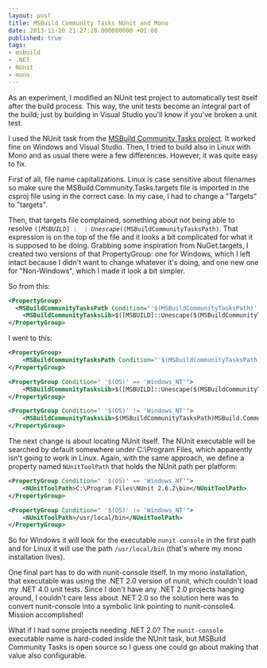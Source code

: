 ```yaml
---
layout: post
title: MSBuild Community Tasks NUnit and Mono
date: 2013-11-20 21:27:28.000000000 +01:00
published: true
tags:
- msbuild
- .NET
- NUnit
- mono
---
```


As an experiment, I modified an NUnit test project to automatically test itself
after the build process. This way, the unit tests become an integral part of the
build; just by building in Visual Studio you'll know if you've broken a unit
test.

I used the NUnit task from the <a
href="https://github.com/loresoft/msbuildtasks">MSBuild Community Tasks
project</a>. It worked fine on Windows and Visual Studio. Then, I tried to build
also in Linux with Mono and as usual there were a few differences. However, it
was quite easy to fix.

First of all, file name capitalizations. Linux is case sensitive about filenames
so make sure the MSBuild.Community.Tasks.targets file is imported in the csproj
file using in the correct case. In my case, I had to change a "Targets" to
"targets".

Then, that targets file complained, something about not being able to resolve
<code>$([MSBUILD]::Unescape($(MSBuildCommunityTasksPath)</code>. That expression
is on the top of the file and it looks a bit complicated for what it is supposed
to be doing. Grabbing some inspiration from NuGet.targets, I created two
versions of that PropertyGroup: one for Windows, which I left intact because I
didn't want to change whatever it's doing, and one new one for "Non-Windows",
which I made it look a bit simpler.

So from this:

```xml
<PropertyGroup>
  <MSBuildCommunityTasksPath Condition="'$(MSBuildCommunityTasksPath)' == ''">$(MSBuildExtensionsPath)MSBuildCommunityTasks</MSBuildCommunityTasksPath>
    <MSBuildCommunityTasksLib>$([MSBUILD]::Unescape($(MSBuildCommunityTasksPath)MSBuild.Community.Tasks.dll))</MSBuildCommunityTasksLib>
</PropertyGroup>
```

I went to this:

```xml
<PropertyGroup>
    <MSBuildCommunityTasksPath Condition="'$(MSBuildCommunityTasksPath)' == ''">$(MSBuildExtensionsPath)MSBuildCommunityTasks</MSBuildCommunityTasksPath>
</PropertyGroup>

<PropertyGroup Condition=" '$(OS)' == 'Windows_NT'">
    <MSBuildCommunityTasksLib>$([MSBUILD]::Unescape($(MSBuildCommunityTasksPath)MSBuild.Community.Tasks.dll))</MSBuildCommunityTasksLib>
</PropertyGroup>

<PropertyGroup Condition=" '$(OS)' != 'Windows_NT'">
    <MSBuildCommunityTasksLib>$(MSBuildCommunityTasksPath)MSBuild.Community.Tasks.dll</MSBuildCommunityTasksLib>
</PropertyGroup>
```

The next change is about locating NUnit itself. The NUnit executable will be
searched by default somewhere under C:\Program Files, which apparently isn't
going to work in Linux. Again, with the same approach, we define a property
named <code>NUnitToolPath</code> that holds the NUnit path per platform:

```xml
<PropertyGroup Condition=" '$(OS)' == 'Windows_NT'">
    <NUnitToolPath>C:\Program Files\NUnit 2.6.2\bin</NUnitToolPath>
</PropertyGroup>

<PropertyGroup Condition=" '$(OS)' != 'Windows_NT'">
    <NUnitToolPath>/usr/local/bin</NUnitToolPath>
</PropertyGroup>
```

So for Windows it will look for the executable <code>nunit-console</code> in the first path and for Linux it will use the path <code>/usr/local/bin</code> (that's where my mono installation lives).

One final part has to do with nunit-console itself. In my mono installation,
that executable was using the .NET 2.0 version of nunit, which couldn't load my
.NET 4.0 unit tests. Since I don't have any .NET 2.0 projects hanging around, I
couldn't care less about .NET 2.0 so the solution here was to convert
nunit-console into a symbolic link pointing to nunit-console4. Mission
accomplished!

What if I had some projects needing .NET 2.0? The <code>nunit-console</code>
executable name is hard-coded inside the NUnit task, but MSBuild Community Tasks
is open source so I guess one could go about making that value also
configurable.
